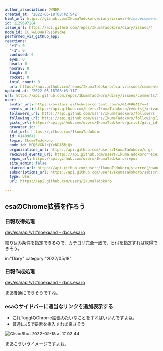 ```yaml
---
author_association: OWNER
created_at: '2022-05-18T08:02:54Z'
html_url: https://github.com/IkumaTadokoro/diary/issues/4#issuecomment-1129697284
id: 1129697284
issue_url: https://api.github.com/repos/IkumaTadokoro/diary/issues/4
node_id: IC_kwDOHWTPVs5DVdAE
performed_via_github_app: 
reactions:
  "+1": 0
  "-1": 0
  confused: 0
  eyes: 0
  heart: 0
  hooray: 0
  laugh: 0
  rocket: 0
  total_count: 0
  url: https://api.github.com/repos/IkumaTadokoro/diary/issues/comments/1129697284/reactions
updated_at: '2022-05-18T08:03:11Z'
url: https://api.github.com/repos/IkumaTadokoro/diary/issues/comments/1129697284
user:
  avatar_url: https://avatars.githubusercontent.com/u/61409641?v=4
  events_url: https://api.github.com/users/IkumaTadokoro/events{/privacy}
  followers_url: https://api.github.com/users/IkumaTadokoro/followers
  following_url: https://api.github.com/users/IkumaTadokoro/following{/other_user}
  gists_url: https://api.github.com/users/IkumaTadokoro/gists{/gist_id}
  gravatar_id: ''
  html_url: https://github.com/IkumaTadokoro
  id: 61409641
  login: IkumaTadokoro
  node_id: MDQ6VXNlcjYxNDA5NjQx
  organizations_url: https://api.github.com/users/IkumaTadokoro/orgs
  received_events_url: https://api.github.com/users/IkumaTadokoro/received_events
  repos_url: https://api.github.com/users/IkumaTadokoro/repos
  site_admin: false
  starred_url: https://api.github.com/users/IkumaTadokoro/starred{/owner}{/repo}
  subscriptions_url: https://api.github.com/users/IkumaTadokoro/subscriptions
  type: User
  url: https://api.github.com/users/IkumaTadokoro

---
```

## esaのChrome拡張を作ろう

### 日報取得処理

[dev/esa/api/v1 \#noexpand \- docs\.esa\.io](https://docs.esa.io/posts/102#GET%20/v1/teams/:team_name/posts)

絞り込み条件を指定できるので、カテゴリ完全一致で、日付を指定すれば取得できそう。

in:"Diary"  category:"2022/05/18"

### 日報作成処理

[dev/esa/api/v1 \#noexpand \- docs\.esa\.io](https://docs.esa.io/posts/102#POST%20/v1/teams/:team_name/posts)

まあ普通にできそうですね。

### esaのサイドバーに適当なリンクを追加表示する

- これTogglのChrome拡張みたいなことをすればいいんですよね。
- 普通にJSで要素を挿入すれば良さそう

![CleanShot 2022-05-18 at 17 02 44](https://user-images.githubusercontent.com/61409641/168988919-d2513401-bff3-4332-adbf-38222c4d3122.png)

まあこういうイメージですよね。